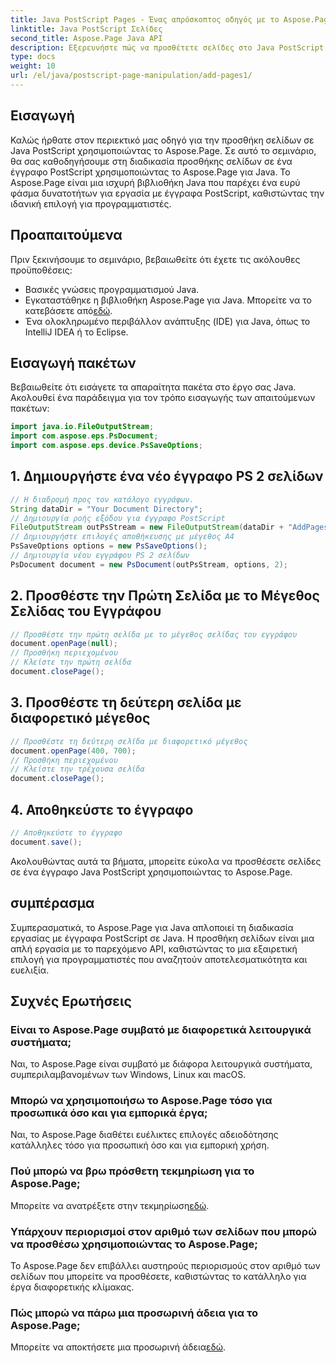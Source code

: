 ```yaml
---
title: Java PostScript Pages - Ένας απρόσκοπτος οδηγός με το Aspose.Page
linktitle: Java PostScript Σελίδες
second_title: Aspose.Page Java API
description: Εξερευνήστε πώς να προσθέτετε σελίδες στο Java PostScript χωρίς κόπο χρησιμοποιώντας το Aspose.Page. Βελτιώστε τη δημιουργία εγγράφων με αυτήν την ισχυρή βιβλιοθήκη Java.
type: docs
weight: 10
url: /el/java/postscript-page-manipulation/add-pages1/
---
```

## Εισαγωγή
Καλώς ήρθατε στον περιεκτικό μας οδηγό για την προσθήκη σελίδων σε Java PostScript χρησιμοποιώντας το Aspose.Page. Σε αυτό το σεμινάριο, θα σας καθοδηγήσουμε στη διαδικασία προσθήκης σελίδων σε ένα έγγραφο PostScript χρησιμοποιώντας το Aspose.Page για Java. Το Aspose.Page είναι μια ισχυρή βιβλιοθήκη Java που παρέχει ένα ευρύ φάσμα δυνατοτήτων για εργασία με έγγραφα PostScript, καθιστώντας την ιδανική επιλογή για προγραμματιστές.
## Προαπαιτούμενα
Πριν ξεκινήσουμε το σεμινάριο, βεβαιωθείτε ότι έχετε τις ακόλουθες προϋποθέσεις:
- Βασικές γνώσεις προγραμματισμού Java.
-  Εγκαταστάθηκε η βιβλιοθήκη Aspose.Page για Java. Μπορείτε να το κατεβάσετε από[εδώ](https://releases.aspose.com/page/java/).
- Ένα ολοκληρωμένο περιβάλλον ανάπτυξης (IDE) για Java, όπως το IntelliJ IDEA ή το Eclipse.
## Εισαγωγή πακέτων
Βεβαιωθείτε ότι εισάγετε τα απαραίτητα πακέτα στο έργο σας Java. Ακολουθεί ένα παράδειγμα για τον τρόπο εισαγωγής των απαιτούμενων πακέτων:
```java
import java.io.FileOutputStream;
import com.aspose.eps.PsDocument;
import com.aspose.eps.device.PsSaveOptions;

```
## 1. Δημιουργήστε ένα νέο έγγραφο PS 2 σελίδων
```java
// Η διαδρομή προς τον κατάλογο εγγράφων.
String dataDir = "Your Document Directory";
// Δημιουργία ροής εξόδου για έγγραφο PostScript
FileOutputStream outPsStream = new FileOutputStream(dataDir + "AddPages1_outPS.ps");
// Δημιουργήστε επιλογές αποθήκευσης με μέγεθος Α4
PsSaveOptions options = new PsSaveOptions();
// Δημιουργία νέου εγγράφου PS 2 σελίδων
PsDocument document = new PsDocument(outPsStream, options, 2);
```
## 2. Προσθέστε την Πρώτη Σελίδα με το Μέγεθος Σελίδας του Εγγράφου
```java
// Προσθέστε την πρώτη σελίδα με το μέγεθος σελίδας του εγγράφου
document.openPage(null);
// Προσθήκη περιεχομένου
// Κλείστε την πρώτη σελίδα
document.closePage();
```
## 3. Προσθέστε τη δεύτερη σελίδα με διαφορετικό μέγεθος
```java
// Προσθέστε τη δεύτερη σελίδα με διαφορετικό μέγεθος
document.openPage(400, 700);
// Προσθήκη περιεχομένου
// Κλείστε την τρέχουσα σελίδα
document.closePage();
```
## 4. Αποθηκεύστε το έγγραφο
```java
// Αποθηκεύστε το έγγραφο
document.save();
```
Ακολουθώντας αυτά τα βήματα, μπορείτε εύκολα να προσθέσετε σελίδες σε ένα έγγραφο Java PostScript χρησιμοποιώντας το Aspose.Page.
## συμπέρασμα
Συμπερασματικά, το Aspose.Page για Java απλοποιεί τη διαδικασία εργασίας με έγγραφα PostScript σε Java. Η προσθήκη σελίδων είναι μια απλή εργασία με το παρεχόμενο API, καθιστώντας το μια εξαιρετική επιλογή για προγραμματιστές που αναζητούν αποτελεσματικότητα και ευελιξία.
## Συχνές Ερωτήσεις
### Είναι το Aspose.Page συμβατό με διαφορετικά λειτουργικά συστήματα;
Ναι, το Aspose.Page είναι συμβατό με διάφορα λειτουργικά συστήματα, συμπεριλαμβανομένων των Windows, Linux και macOS.
### Μπορώ να χρησιμοποιήσω το Aspose.Page τόσο για προσωπικά όσο και για εμπορικά έργα;
Ναι, το Aspose.Page διαθέτει ευέλικτες επιλογές αδειοδότησης κατάλληλες τόσο για προσωπική όσο και για εμπορική χρήση.
### Πού μπορώ να βρω πρόσθετη τεκμηρίωση για το Aspose.Page;
 Μπορείτε να ανατρέξετε στην τεκμηρίωση[εδώ](https://reference.aspose.com/page/java/).
### Υπάρχουν περιορισμοί στον αριθμό των σελίδων που μπορώ να προσθέσω χρησιμοποιώντας το Aspose.Page;
Το Aspose.Page δεν επιβάλλει αυστηρούς περιορισμούς στον αριθμό των σελίδων που μπορείτε να προσθέσετε, καθιστώντας το κατάλληλο για έργα διαφορετικής κλίμακας.
### Πώς μπορώ να πάρω μια προσωρινή άδεια για το Aspose.Page;
 Μπορείτε να αποκτήσετε μια προσωρινή άδεια[εδώ](https://purchase.aspose.com/temporary-license/).